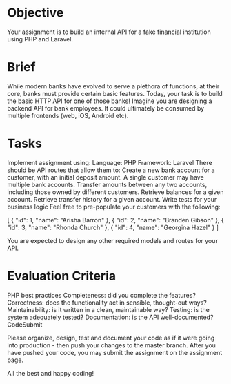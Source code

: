# Objective
Your assignment is to build an internal API for a fake financial institution using PHP and Laravel.

# Brief
While modern banks have evolved to serve a plethora of functions, at their core, banks must provide certain basic features. Today, your task is to build the basic HTTP API for one of those banks! Imagine you are designing a backend API for bank employees. It could ultimately be consumed by multiple frontends (web, iOS, Android etc).

# Tasks
Implement assignment using:
Language: PHP
Framework: Laravel
There should be API routes that allow them to:
Create a new bank account for a customer, with an initial deposit amount. A single customer may have multiple bank accounts.
Transfer amounts between any two accounts, including those owned by different customers.
Retrieve balances for a given account.
Retrieve transfer history for a given account.
Write tests for your business logic
Feel free to pre-populate your customers with the following:

[
  {
    "id": 1,
    "name": "Arisha Barron"
  },
  {
    "id": 2,
    "name": "Branden Gibson"
  },
  {
    "id": 3,
    "name": "Rhonda Church"
  },
  {
    "id": 4,
    "name": "Georgina Hazel"
  }
]

You are expected to design any other required models and routes for your API.

# Evaluation Criteria
PHP best practices
Completeness: did you complete the features?
Correctness: does the functionality act in sensible, thought-out ways?
Maintainability: is it written in a clean, maintainable way?
Testing: is the system adequately tested?
Documentation: is the API well-documented?
CodeSubmit

Please organize, design, test and document your code as if it were going into production - then push your changes to the master branch. After you have pushed your code, you may submit the assignment on the assignment page.

All the best and happy coding!

